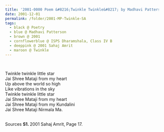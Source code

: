 ```yaml
---
title: '2001-0000 Poem &#8216;Twinkle Twinkle&#8217; by Madhavi Patterson, ISPS Dharamshala, Class IV B from 2001 Sahaj Amrit, Page 17'
date: 2001-12-01
permalink: /folder/2001-MP-Twinkle-SA
tags:
  - black @ Poetry
  - blue @ Madhavi Patterson
  - brown @ 2001
  - cornflowerblue @ ISPS Dharamshala, Class IV B
  - deeppink @ 2001 Sahaj Amrit
  - maroon @ Twinkle
---
```


<br>

<p>
Twinkle twinkle little star<br>
Jai Shree Mataji from my heart<br>
Up above the world so high<br>
Like vibrations in the sky<br>
Twinkle twinkle little star<br>
Jai Shree Mataji from my heart<br>
Jai Shree Mataji from my Kundalini<br>
Jai Shree Mataji Nirmala Ma.<br>
</p>

<br>

<wave-list>
<list-title color="DarkSeaGreen" width="40">Sources</list-title>
  <list-item color="BlanchedAlmond"  width="280"><b>S1. </b> 2001 Sahaj Amrit, Page 17.</list-item>
</wave-list>